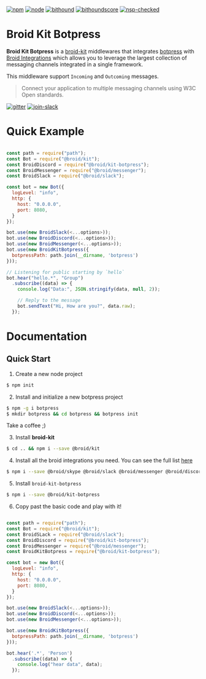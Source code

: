 [npm]:https://img.shields.io/badge/npm-broid-green.svg?style=flat
[npm-url]:https://www.npmjs.com/org/broid

[node]:https://img.shields.io/node/v/@broid/broid-kit-botpress.svg
[node-url]:https://nodejs.org

[tests]:https://img.shields.io/travis/broidHQ/broid-kit-botpress/master.svg
[tests-url]:https://travis-ci.org/broidHQ/broid-kit-botpress

[bithound]:https://img.shields.io/bithound/code/github/broidHQ/broid-kit-botpress.svg
[bithound-url]:https://www.bithound.io/github/broidHQ/broid-kit-botpress

[bithoundscore]:https://www.bithound.io/github/broidHQ/broid-kit-botpress/badges/score.svg
[bithoundscore-url]:https://www.bithound.io/github/broidHQ/broid-kit-botpress

[nsp-checked]:https://img.shields.io/badge/nsp-checked-green.svg?style=flat
[nsp-checked-url]:https://nodesecurity.io

[gitter]:https://badges.gitter.im/broidHQ/broid.svg
[gitter-url]:https://t.broid.ai/c/Blwjlw?utm_source=github-botpress&utm_medium=readme&utm_campaign=top&link=gitter

[join-slack]:https://img.shields.io/badge/chat-on_slack-lightgrey.svg?style=flat
[join-slack-url]:http://slackin.broid.ai/

[![npm][npm]][npm-url]
[![node][node]][node-url]
[![bithound][bithound]][bithound-url]
[![bithoundscore][bithoundscore]][bithoundscore-url]
[![nsp-checked][nsp-checked]][nsp-checked-url]

# Broid Kit Botpress

**Broid Kit Botpress** is a [broid-kit](https://github.com/broidHQ/broid-kit) middlewares that integrates [botpress](https://github.com/botpress/botpress) with [Broid Integrations](https://github.com/broidHQ/integrations/) which allows you to leverage the largest collection of messaging channels integrated in a single framework.

This middleware support `Incoming` and `Outcoming` messages.

> Connect your application to multiple messaging channels using W3C Open standards.

[![gitter][gitter]][gitter-url] [![join-slack][join-slack]][join-slack-url]

# Quick Example

```javascript

const path = require("path");
const Bot = require("@broid/kit");
const BroidDiscord = require("@broid/kit-botpress");
const BroidMessenger = require("@broid/messenger");
const BroidSlack = require("@broid/slack");

const bot = new Bot({
  logLevel: "info",
  http: {
    host: "0.0.0.0",
    port: 8080,
  }
});

bot.use(new BroidSlack(<...options>));
bot.use(new BroidDiscord(<...options>));
bot.use(new BroidMessenger(<...options>));
bot.use(new BroidKitBotpress({
  botpressPath: path.join(__dirname, 'botpress')
}));

// Listening for public starting by `hello`
bot.hear("hello.*", "Group")
  .subscribe((data) => {
    console.log("Data:", JSON.stringify(data, null, 2));

    // Reply to the message
    bot.sendText("Hi, How are you?", data.raw);
  });
```

# Documentation

## Quick Start

1. Create a new node project

```bash
$ npm init
```

2. Install and initialize a new botpress project

```bash
$ npm -g i botpress
$ mkdir botpress && cd botpress && botpress init
```
Take a coffee ;)

3. Install **broid-kit**

```bash
$ cd .. && npm i --save @broid/kit
```

4. Install all the broid integrations you need. You can see the full list [here](https://github.com/broidHQ/integrations/)

```bash
$ npm i --save @broid/skype @broid/slack @broid/messenger @broid/discord
```

5. Install `broid-kit-botpress`

```bash
$ npm i --save @broid/kit-botpress
```

6. Copy past the basic code and play with it!

```javascript

const path = require("path");
const Bot = require("@broid/kit");
const BroidSLack = require("@broid/slack");
const BroidDiscord = require("@broid/kit-botpress");
const BroidMessenger = require("@broid/messenger");
const BroidKitBotpress = require("@broid/kit-botpress");

const bot = new Bot({
  logLevel: "info",
  http: {
    host: "0.0.0.0",
    port: 8080,
  }
});

bot.use(new BroidSlack(<...options>));
bot.use(new BroidDiscord(<...options>));
bot.use(new BroidMessenger(<...options>));

bot.use(new BroidKitBotpress({
  botpressPath: path.join(__dirname, 'botpress')
}));

bot.hear('.*', 'Person')
  .subscribe((data) => {
    console.log("hear data", data);
  });
```
